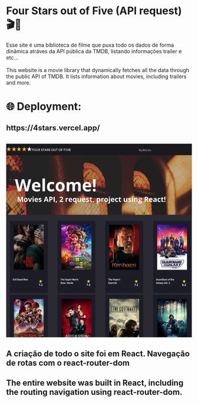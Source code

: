 # Four Stars out of Five (API request) :clapper::popcorn:

Esse site é uma biblioteca de filme que puxa todo os dados de forma dinâmica atráves da API pública da TMDB, listando informações trailer e etc...</br></br>
This website is a movie library that dynamically fetches all the data through the public API of TMDB. It lists information about movies, including trailers and more.

#  	:globe_with_meridians: Deployment:
<h1 style="font-size:20px;">https://4stars.vercel.app/ </h1> </br>
<img src="./public/site-thumb.png" style="width: 600px; height: auto;">

## A criação de todo o site foi em React. Navegação de rotas com o react-router-dom

## The entire website was built in React, including the routing navigation using react-router-dom.

